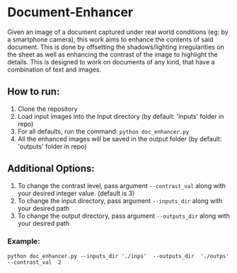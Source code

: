 # Document-Enhancer
Given an image of a document captured under real world conditions (eg: by a smartphone camera), this work aims to enhance the contents of said document. This is done by offsetting the shadows/lighting irregularities on the sheet as well as enhancing the contrast of the image to highlight the details.
This is designed to work on documents of any kind, that have a combination of text and images.

## How to run:
1. Clone the repository
2. Load input images into the Input directory (by default: 'inputs' folder in repo)
3. For all defaults, run the command: `python doc_enhancer.py`
4. All the enhanced images will be saved in the output folder (by default: 'outputs' folder in repo)
  
## Additional Options:
1. To change the contrast level, pass argument `--contrast_val` along with your desired integer value. (default is 3)
2. To change the input directory, pass argument `--inputs_dir` along with your desired path
3. To change the output directory, pass argument `--outputs_dir` along with your desired path 
### Example:
`python doc_enhancer.py --inputs_dir './inps'  --outputs_dir  './outps'  --contrast_val  2`
